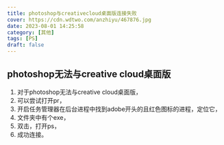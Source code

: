 ```yaml
---
title: photoshop与creativecloud桌面版连接失败
cover: https://cdn.wdtwo.com/anzhiyu/467876.jpg
date: 2023-08-01 14:25:58
category: [其他]
tags: [PS]
draft: false
---
```


## photoshop无法与creative cloud桌面版

1. 对于photoshop无法与creative cloud桌面版，
2. 可以尝试打开pr，
3. 开启任务管理器在后台进程中找到adobe开头的且红色图标的进程，定位它，
4. 文件夹中有个exe，
5. 双击，打开ps，
6. 成功连接。

